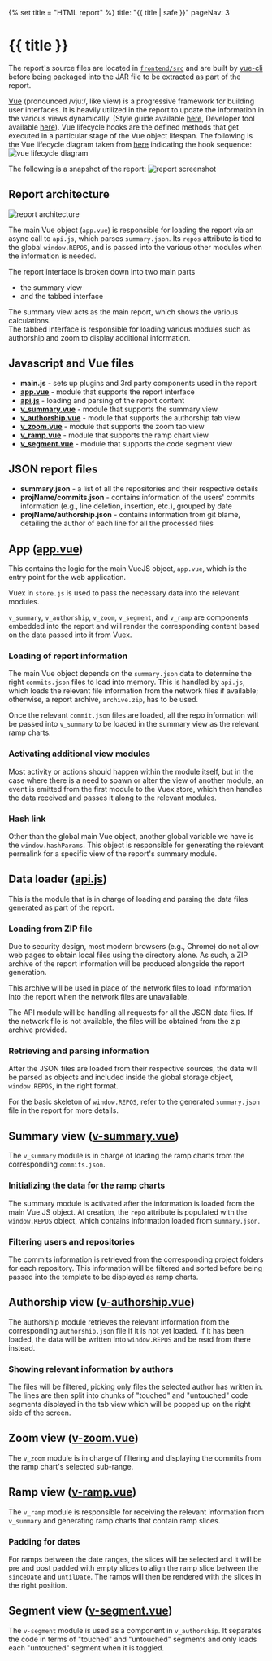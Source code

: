 {% set title = "HTML report" %}
<frontmatter>
  title: "{{ title | safe }}"
  pageNav: 3
</frontmatter>

<h1 class="display-4"><md>{{ title }}</md></h1>

The report's source files are located in [`frontend/src`](https://github.com/reposense/RepoSense/blob/master/frontend/src) and are built by [vue-cli](https://github.com/vuejs/vue-cli) before being packaged into the JAR file to be extracted as part of the report.

[Vue](https://vuejs.org/api/) (pronounced /vjuː/, like view) is a progressive framework for building user interfaces. It is heavily utilized in the report to update the information in the various views dynamically. (Style guide available [here](https://vuejs.org/style-guide/), Developer tool available [here](https://chrome.google.com/webstore/detail/vuejs-devtools/nhdogjmejiglipccpnnnanhbledajbpd)). Vue lifecycle hooks are the defined methods that get executed in a particular stage of the Vue object lifespan. The following is the Vue lifecycle diagram taken from [here](https://vuejs.org/guide/essentials/lifecycle.html#lifecycle-diagram) indicating the hook sequence:
![vue lifecycle diagram](../images/vue-lifecycle-diagram.png)

The following is a snapshot of the report:
![report screenshot](../images/report-summary.png)

<!-- ==================================================================================================== -->

## Report architecture

![report architecture](../images/report-architecture.png)

The main Vue object (`app.vue`) is responsible for loading the report via an async call to `api.js`, which parses `summary.json`. Its `repos` attribute is tied to the global `window.REPOS`, and is passed into the various other modules when the information is needed.

The report interface is broken down into two main parts
- the summary view
- and the tabbed interface

The summary view acts as the main report, which shows the various calculations. </br>
The tabbed interface is responsible for loading various modules such as authorship and zoom to display additional information.

<!-- ==================================================================================================== -->

## Javascript and Vue files

- **main.js** - sets up plugins and 3rd party components used in the report
- [**app.vue**](#app-app-vue) - module that supports the report interface
- [**api.js**](#data-loader-api-js) - loading and parsing of the report content
- [**v_summary.vue**](#summary-view-v-summary-vue) - module that supports the summary view
- [**v_authorship.vue**](#authorship-view-v-authorship-vue) - module that supports the authorship tab view
- [**v_zoom.vue**](#zoom-view-v-zoom-vue) - module that supports the zoom tab view
- [**v_ramp.vue**](#ramp-view-v-ramp-vue) - module that supports the ramp chart view
- [**v_segment.vue**](#segment-view-v-segment-vue) - module that supports the code segment view

<!-- ==================================================================================================== -->

## JSON report files

- **summary.json** - a list of all the repositories and their respective details
- **projName/commits.json** - contains information of the users' commits information (e.g., line deletion, insertion, etc.), grouped by date
- **projName/authorship.json** - contains information from git blame, detailing the author of each line for all the processed files

<!-- ==================================================================================================== -->

## App ([app.vue](https://github.com/reposense/RepoSense/blob/master/frontend/src/app.vue))

This contains the logic for the main VueJS object, `app.vue`, which is the entry point for the web application.

Vuex in `store.js` is used to pass the necessary data into the relevant modules.

`v_summary`, `v_authorship`, `v_zoom`, `v_segment`, and `v_ramp` are components embedded into the report and will render the corresponding content based on the data passed into it from Vuex.

### Loading of report information
The main Vue object depends on the `summary.json` data to determine the right `commits.json` files to load into memory. This is handled by `api.js`, which loads the relevant file information from the network files if available; otherwise, a report archive, `archive.zip`, has to be used.

Once the relevant `commit.json` files are loaded, all the repo information will be passed into `v_summary` to be loaded in the summary view as the relevant ramp charts.

### Activating additional view modules
Most activity or actions should happen within the module itself, but in the case where there is a need to spawn or alter the view of another module, an event is emitted from the first module to the Vuex store, which then handles the data received and passes it along to the relevant modules.

### Hash link
Other than the global main Vue object, another global variable we have is the `window.hashParams`. This object is responsible for generating the relevant permalink for a specific view of the report's summary module.

## Data loader ([api.js](https://github.com/reposense/RepoSense/blob/master/frontend/src/utils/api.js))
This is the module that is in charge of loading and parsing the data files generated as part of the report.

### Loading from ZIP file
Due to security design, most modern browsers (e.g., Chrome) do not allow web pages to obtain local files using the directory alone. As such, a ZIP archive of the report information will be produced alongside the report generation.

This archive will be used in place of the network files to load information into the report when the network files are unavailable.

The API module will be handling all requests for all the JSON data files. If the network file is not available, the files will be obtained from the zip archive provided.

### Retrieving and parsing information
After the JSON files are loaded from their respective sources, the data will be parsed as objects and included inside the global storage object, `window.REPOS`,  in the right format.

For the basic skeleton of `window.REPOS`, refer to the generated `summary.json` file in the report for more details.

<!-- ==================================================================================================== -->

## Summary view ([v-summary.vue](https://github.com/reposense/RepoSense/blob/master/frontend/src/views/v-summary.vue))

The `v_summary` module is in charge of loading the ramp charts from the corresponding `commits.json`.

<puml src="../diagrams/ReportArchitectureSummary.puml"/>

### Initializing the data for the ramp charts
The summary module is activated after the information is loaded from the main Vue.JS object. At creation, the `repo` attribute is populated with the `window.REPOS` object, which contains information loaded from `summary.json`.

### Filtering users and repositories
The commits information is retrieved from the corresponding project folders for each repository. This information will be filtered and sorted before being passed into the template to be displayed as ramp charts.

<!-- ==================================================================================================== -->

## Authorship view ([v-authorship.vue](https://github.com/reposense/RepoSense/blob/master/frontend/src/views/v-authorship.vue))

The authorship module retrieves the relevant information from the corresponding `authorship.json` file if it is not yet loaded. If it has been loaded, the data will be written into `window.REPOS` and be read from there instead.

<puml src="../diagrams/ReportArchitectureAuthorship.puml"/>

### Showing relevant information by authors
The files will be filtered, picking only files the selected author has written in. The lines are then split into chunks of "touched" and "untouched" code segments displayed in the tab view which will be popped up on the right side of the screen.

<!-- ==================================================================================================== -->

## Zoom view ([v-zoom.vue](https://github.com/reposense/RepoSense/blob/master/frontend/src/views/v-zoom.vue))

The `v_zoom` module is in charge of filtering and displaying the commits from the ramp chart's selected sub-range.

<!-- ==================================================================================================== -->

## Ramp view ([v-ramp.vue](https://github.com/reposense/RepoSense/blob/master/frontend/src/components/v-ramp.vue))

The `v_ramp` module is responsible for receiving the relevant information from `v_summary` and generating ramp charts that contain ramp slices.

### Padding for dates
For ramps between the date ranges, the slices will be selected and it will be pre and post padded with empty slices to align the ramp slice between the `sinceDate` and `untilDate`. The ramps will then be rendered with the slices in the right position.

<!-- ==================================================================================================== -->

## Segment view ([v-segment.vue](https://github.com/reposense/RepoSense/blob/master/frontend/src/components/v-segment.vue))

The `v-segment` module is used as a component in `v_authorship`. It separates the code in terms of "touched" and "untouched" segments and only loads each "untouched" segment when it is toggled.

